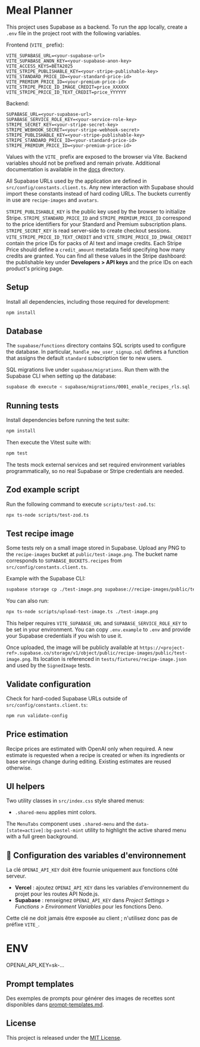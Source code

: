 # Meal Planner

This project uses Supabase as a backend. To run the app locally, create a `.env` file in the project root with the following variables.

Frontend (`VITE_` prefix):

```
VITE_SUPABASE_URL=<your-supabase-url>
VITE_SUPABASE_ANON_KEY=<your-supabase-anon-key>
VITE_ACCESS_KEYS=BETA2025
VITE_STRIPE_PUBLISHABLE_KEY=<your-stripe-publishable-key>
VITE_STANDARD_PRICE_ID=<your-standard-price-id>
VITE_PREMIUM_PRICE_ID=<your-premium-price-id>
VITE_STRIPE_PRICE_ID_IMAGE_CREDIT=price_XXXXXX
VITE_STRIPE_PRICE_ID_TEXT_CREDIT=price_YYYYYY
```

Backend:

```
SUPABASE_URL=<your-supabase-url>
SUPABASE_SERVICE_ROLE_KEY=<your-service-role-key>
STRIPE_SECRET_KEY=<your-stripe-secret-key>
STRIPE_WEBHOOK_SECRET=<your-stripe-webhook-secret>
STRIPE_PUBLISHABLE_KEY=<your-stripe-publishable-key>
STRIPE_STANDARD_PRICE_ID=<your-standard-price-id>
STRIPE_PREMIUM_PRICE_ID=<your-premium-price-id>
```

Values with the `VITE_` prefix are exposed to the browser via Vite. Backend variables should not be prefixed and remain private.
Additional documentation is available in the [docs](docs) directory.

All Supabase URLs used by the application are defined in
`src/config/constants.client.ts`. Any new interaction with
Supabase should import these constants instead of hard coding URLs. The buckets currently in use are
`recipe-images` and `avatars`.

`STRIPE_PUBLISHABLE_KEY` is the public key used by the browser to initialize Stripe.
`STRIPE_STANDARD_PRICE_ID` and `STRIPE_PREMIUM_PRICE_ID` correspond to the price identifiers for your Standard and Premium subscription plans.
`STRIPE_SECRET_KEY` is read server-side to create checkout sessions.
`VITE_STRIPE_PRICE_ID_TEXT_CREDIT` and `VITE_STRIPE_PRICE_ID_IMAGE_CREDIT` contain the price IDs for packs of AI text and image credits. Each Stripe Price should define a `credit_amount` metadata field specifying how many credits are granted.
You can find all these values in the Stripe dashboard: the publishable key under **Developers > API keys** and the price IDs on each product's pricing page.
## Setup
Install all dependencies, including those required for development:

```bash
npm install
```

## Database

The `supabase/functions` directory contains SQL scripts used to configure
the database. In particular, `handle_new_user_signup.sql` defines a function
that assigns the default `standard` subscription tier to new users.

SQL migrations live under `supabase/migrations`. Run them with the Supabase CLI
when setting up the database:

```bash
supabase db execute < supabase/migrations/0001_enable_recipes_rls.sql
```

## Running tests

Install dependencies before running the test suite:

```bash
npm install
```

Then execute the Vitest suite with:

```bash
npm test
```

The tests mock external services and set required environment variables
programmatically, so no real Supabase or Stripe credentials are needed.

## Zod example script

Run the following command to execute `scripts/test-zod.ts`:

```bash
npx ts-node scripts/test-zod.ts
```

## Test recipe image

Some tests rely on a small image stored in Supabase. Upload any PNG to the
`recipe-images` bucket at `public/test-image.png`.
The bucket name corresponds to `SUPABASE_BUCKETS.recipes` from
`src/config/constants.client.ts`.

Example with the Supabase CLI:

```bash
supabase storage cp ./test-image.png supabase://recipe-images/public/test-image.png
```

You can also run:

```bash
npx ts-node scripts/upload-test-image.ts ./test-image.png
```

This helper requires `VITE_SUPABASE_URL` and `SUPABASE_SERVICE_ROLE_KEY` to be
set in your environment. You can copy `.env.example` to `.env` and provide
your Supabase credentials if you wish to use it.

Once uploaded, the image will be publicly available at
`https://<project-ref>.supabase.co/storage/v1/object/public/recipe-images/public/test-image.png`.
Its location is referenced in `tests/fixtures/recipe-image.json` and used by the
`SignedImage` tests.

## Validate configuration

Check for hard-coded Supabase URLs outside of `src/config/constants.client.ts`:

```bash
npm run validate-config
```

## Price estimation

Recipe prices are estimated with OpenAI only when required. A new estimate is
requested when a recipe is created or when its ingredients or base servings
change during editing. Existing estimates are reused otherwise.

## UI helpers

Two utility classes in `src/index.css` style shared menus:

- `.shared-menu` applies mint colors.

The `MenuTabs` component uses `.shared-menu` and the
`data-[state=active]:bg-pastel-mint` utility to highlight the active shared
menu with a full green background.

## 🔐 Configuration des variables d'environnement

La clé `OPENAI_API_KEY` doit être fournie uniquement aux fonctions côté serveur.

- **Vercel** : ajoutez `OPENAI_API_KEY` dans les variables d'environnement du projet pour les routes API Node.js.
- **Supabase** : renseignez `OPENAI_API_KEY` dans _Project Settings > Functions > Environment Variables_ pour les fonctions Deno.

Cette clé ne doit jamais être exposée au client ; n'utilisez donc pas de préfixe `VITE_`.

# ENV

OPENAI_API_KEY=sk-...

## Prompt templates

Des exemples de prompts pour générer des images de recettes sont disponibles dans [prompt-templates.md](docs/prompt-templates.md).

## License

This project is released under the [MIT License](LICENSE).
